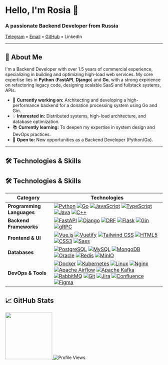 # Hello, I'm Rosia 👋
### A passionate Backend Developer from Russia

[Telegram](https://t.me/rosiaAI) •
[Email](mailto:egor-udon@mail.ru) •
[GitHub](https://github.com/rosiaAI) •
LinkedIn


---

## 🚀 About Me

I'm a Backend Developer with over 1.5 years of commercial experience, specializing in building and optimizing high-load web services. My core expertise lies in **Python** (**FastAPI**, **Django**) and **Go**, with a strong expirience on refactoring legacy code, designing scalable SaaS and fullstack systems, APIs.

- 🔭 **Currently working on:** Architecting and developing a high-performance backend for a donation processing system using Go and Gin.
- 💡 **Interested in:** Distributed systems, high-load architecture, and database optimization.
- 📚 **Currently learning:** To deepen my expertise in system design and DevOps practices.
- 💼 **Open to:** New opportunities as a Backend Developer (Python/Go).

---

## 🛠️ Technologies & Skills

## 🛠️ Technologies & Skills

| Category | Technologies |
|----------|--------------|
| **Programming Languages** | [![Python](https://img.shields.io/badge/Python-3776AB?style=flat&logo=python&logoColor=white)]() [![Go](https://img.shields.io/badge/Go-00ADD8?style=flat&logo=go&logoColor=white)]() [![JavaScript](https://img.shields.io/badge/JavaScript-F7DF1E?style=flat&logo=javascript&logoColor=black)]() [![TypeScript](https://img.shields.io/badge/TypeScript-3178C6?style=flat&logo=typescript&logoColor=white)]() [![Java](https://img.shields.io/badge/Java-ED8B00?style=flat&logo=java&logoColor=white)]() [![C++](https://img.shields.io/badge/C++-00599C?style=flat&logo=c%2B%2B&logoColor=white)]() |
| **Backend Frameworks** | [![FastAPI](https://img.shields.io/badge/FastAPI-009688?style=flat&logo=fastapi&logoColor=white)]() [![Django](https://img.shields.io/badge/Django-092E20?style=flat&logo=django&logoColor=white)]() [![DRF](https://img.shields.io/badge/DRF-000000?style=flat&logo=django&logoColor=white)]() [![Flask](https://img.shields.io/badge/Flask-000000?style=flat&logo=flask&logoColor=white)]() [![Gin](https://img.shields.io/badge/Gin-00ADD8?style=flat&logo=go&logoColor=white)]() [![gRPC](https://img.shields.io/badge/gRPC-00ADD8?style=flat&logo=grpc&logoColor=white)]() |
| **Frontend & UI** | [![Vue.js](https://img.shields.io/badge/Vue.js-4FC08D?style=flat&logo=vuedotjs&logoColor=white)]() [![Vuetify](https://img.shields.io/badge/Vuetify-1867C0?style=flat&logo=vuetify&logoColor=white)]() [![Tailwind CSS](https://img.shields.io/badge/Tailwind%20CSS-06B6D4?style=flat&logo=tailwindcss&logoColor=white)]() [![HTML5](https://img.shields.io/badge/HTML5-E34F26?style=flat&logo=html5&logoColor=white)]() [![CSS3](https://img.shields.io/badge/CSS3-1572B6?style=flat&logo=css3&logoColor=white)]() [![Sass](https://img.shields.io/badge/Sass-CC6699?style=flat&logo=sass&logoColor=white)]() |
| **Databases** | [![PostgreSQL](https://img.shields.io/badge/PostgreSQL-316192?style=flat&logo=postgresql&logoColor=white)]() [![MySQL](https://img.shields.io/badge/MySQL-4479A1?style=flat&logo=mysql&logoColor=white)]() [![MongoDB](https://img.shields.io/badge/MongoDB-47A248?style=flat&logo=mongodb&logoColor=white)]() [![Oracle](https://img.shields.io/badge/Oracle-F80000?style=flat&logo=oracle&logoColor=white)]() [![Redis](https://img.shields.io/badge/Redis-DC382D?style=flat&logo=redis&logoColor=white)]() [![MinIO](https://img.shields.io/badge/MinIO-2088FF?style=flat&logo=minio&logoColor=white)]() |
| **DevOps & Tools** | [![Docker](https://img.shields.io/badge/Docker-2496ED?style=flat&logo=docker&logoColor=white)]() [![Kubernetes](https://img.shields.io/badge/Kubernetes-326CE5?style=flat&logo=kubernetes&logoColor=white)]() [![Linux](https://img.shields.io/badge/Linux-FCC624?style=flat&logo=linux&logoColor=black)]() [![Nginx](https://img.shields.io/badge/Nginx-009639?style=flat&logo=nginx&logoColor=white)]() [![Apache Airflow](https://img.shields.io/badge/Apache%20Airflow-017CEE?style=flat&logo=apacheairflow&logoColor=white)]() [![Apache Kafka](https://img.shields.io/badge/Apache%20Kafka-231F20?style=flat&logo=apachekafka&logoColor=white)]() [![RabbitMQ](https://img.shields.io/badge/RabbitMQ-FF6600?style=flat&logo=rabbitmq&logoColor=white)]() [![Git](https://img.shields.io/badge/Git-F05032?style=flat&logo=git&logoColor=white)]() [![Jira](https://img.shields.io/badge/Jira-0052CC?style=flat&logo=jira&logoColor=white)]() [![Confluence](https://img.shields.io/badge/Confluence-172B4D?style=flat&logo=confluence&logoColor=white)]() [![Figma](https://img.shields.io/badge/Figma-F24E1E?style=flat&logo=figma&logoColor=white)]() |

## 📈 GitHub Stats
<a href="https://github.com/rosiaAI">
  <img height="150em" src="https://github-readme-stats.vercel.app/api/top-langs/?username=rosiaAI&layout=compact&theme=dark&hide_border=true" />
</a>
<img src="https://komarev.com/ghpvc/?username=rosia&color=blue" alt="Profile Views" />
